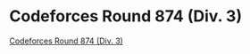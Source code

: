 # Codeforces Round 874 (Div. 3)
[Codeforces Round 874 (Div. 3)](https://codeforces.com/contest/1833)